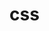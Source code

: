 <!--
 * Author  Vincy.Li
 * Date  2023-07-13 19:46:55
 * LastEditors  Vincy.Li
 * LastEditTime  2023-07-13 20:05:29
 * Description
-->

# css
